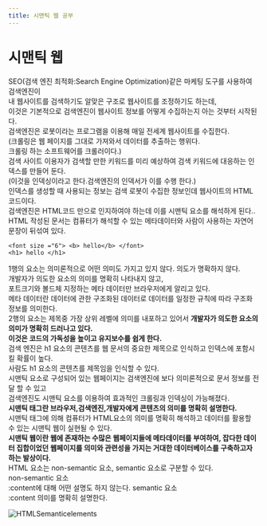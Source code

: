 ```yaml
---
title: 시맨틱 웹 공부
---
```


# 시맨틱 웹 
SEO(검색 엔진 최적화:Search Engine Optimization)같은 마케팅 도구를 사용하여 검색엔진이 
<br> 내 웹사이트를 검색하기도 알맞은 구조로 웹사이트를 조정하기도 하는데, 
<br> 이것은 기본적으로 검색엔진이 웹사이트 정보를 어떻게 수집하는지 아는 것부터 시작된다.
<br> 검색엔진은 로봇이라는 프로그램을 이용해 매일 전세계 웹사이트를 수집한다.
<br> (크롤링은 웹 페이지를 그대로 가져와서 데이터를 추출하는 행위다.
<br> 크롤링 하는 소프트웨어를 크롤러이다.)
<br> 검색 사이트 이용자가 검색할 만한 키워드를 미리 예상하여 검색 키워드에 대응하는 인덱스를 만들어 둔다.
<br> (이것을 인덱싱이라고 한다.검색엔진의 인덱서가 이를 수행 한다.)
<br> 인덱스를 생성할 때 사용되는 정보는 검색 로봇이 수집한 정보인데 웹사이트의 HTML코드이다. 
<br> 검색엔진은 HTML코드 만으로 인지하여야 하는데 이를 시맨틱 요소를 해석하게 된다..
<br> HTML 작성된 문서는 컴퓨터가 해석할 수 있는 메타데이터와 사람이 사용하는 자연어 문장이 뒤섞여 있다.
```
<font size ="6"> <b> hello</b> </font>
<h1> hello </h1>
```
1행의 요소는 의미론적으로 어떤 의미도 가지고 있지 않다. 의도가 명확하지 않다.
<br> 개발자가 의도한 요소의 의미를 명확히 나타내지 않고, 
<br> 포트크기와 볼드체 지정하는 메타 데이터만 브라우저에게 알리고 있다. 
<br> 메타 데이터란 데이터에 관한 구조화된 데이터로 데이터를 일정한 규칙에 따라 구조화 정보를 의미한다.
<br>2행의 요소는 제목중 가장 상위 레벨에 의미를 내포하고 있어서 **개발자가 의도한 요소의 의미가 명확히 드러나고 있다.**
<br> **이것은 코드의 가독성을 높이고 유지보수를 쉽게 한다.**
<br> 검색 엔진은 h1 요소의 콘텐츠를 웹 문서의 중요한 제목으로 인식하고 인덱스에 포함시킬 확률이 높다.
<br> 사람도 h1 요소의 콘텐츠를 제목임을 인식할 수 있다. 
<br> 시맨틱 요소로 구성되어 있는 웹페이지는 검색엔진에 보다 의미론적으로 문서 정보를 전달 할 수 있고
<br> 검색엔진도 시맨틱 요소를 이용하여 효과적인 크롤링과 인덱싱이 가능해졌다. 
<br> **시맨틱 태그란 브라우저,검색엔진,개발자에게 콘텐츠의 의미를 명확히 설명한다.**
<br>시맨틱 태그에 의해 컴퓨터가 HTML요소의 의미를 명확히 해석하고 데이터를 활용할 수 있는 시맨틱 웹이 실현될 수 있다. <br>
**시맨틱 웹이란 웹에 존재하는 수많은 웹페이지들에 메타데이터를 부여하여, 
잡다한 데이터 집합이었던 웹페이지를 의미와 관련성을 가지는 거대한 데이터베이스를 구축하고자 하는 발상이다.** <br>
HTML 요소는 non-semantic 요소, semantic 요소로 구분할 수 있다.<br>
non-semantic 요소 <br>
:content에 대해 어떤 설명도 하지 않는다.
semantic 요소 <br>
:content 의미를 명확히 설명한다.

![HTMLSemanticelements](./img/https://poiemaweb.com/img/building-structure.png)

